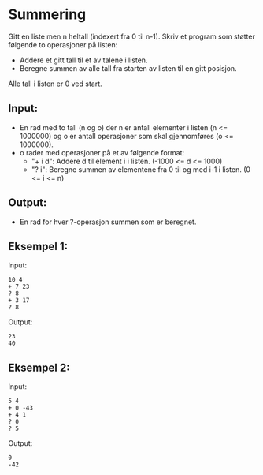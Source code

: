 # Summering

Gitt en liste men n heltall (indexert fra 0 til n-1). Skriv et program som støtter følgende to operasjoner på listen:

- Addere et gitt tall til et av talene i listen.
- Beregne summen av alle tall fra starten av listen til en gitt posisjon.

Alle tall i listen er 0 ved start.

## Input:
- En rad med to tall (n og o) der n er antall elementer i listen (n <= 1000000) og o er antall operasjoner som skal gjennomføres (o <= 1000000).
- o rader med operasjoner på et av følgende format:
    - "+ i d": Addere d til element i i listen. (-1000 <= d <= 1000)
    - "? i": Beregne summen av elementene fra 0 til og med i-1 i listen. (0 <= i <= n)

## Output:
- En rad for hver ?-operasjon summen som er beregnet.


## Eksempel 1:

Input:
```
10 4
+ 7 23
? 8
+ 3 17
? 8
```

Output:
```
23
40
```


## Eksempel 2:

Input:
```
5 4
+ 0 -43
+ 4 1
? 0
? 5
```

Output:
```
0
-42
```
